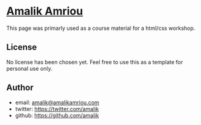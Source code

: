 # [Amalik Amriou](https://amalikamriou.com)
This page was primarly used as a course material for a html/css workshop.
## License
No license has been chosen yet. Feel free to use this as a template for personal use only.
## Author
- email: amalik@amalikamriou.com
- twitter: https://twitter.com/amalik
- github: https://github.com/amalik

